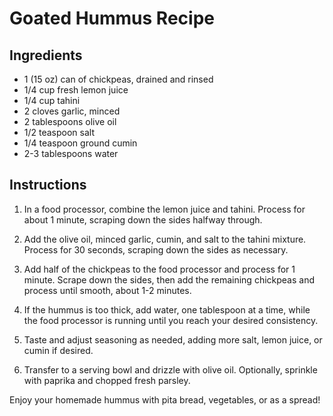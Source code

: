 # Goated Hummus Recipe

## Ingredients

- 1 (15 oz) can of chickpeas, drained and rinsed
- 1/4 cup fresh lemon juice
- 1/4 cup tahini
- 2 cloves garlic, minced
- 2 tablespoons olive oil
- 1/2 teaspoon salt
- 1/4 teaspoon ground cumin
- 2-3 tablespoons water

## Instructions

1. In a food processor, combine the lemon juice and tahini. Process for about 1 minute, scraping down the sides halfway through.

2. Add the olive oil, minced garlic, cumin, and salt to the tahini mixture. Process for 30 seconds, scraping down the sides as necessary.

3. Add half of the chickpeas to the food processor and process for 1 minute. Scrape down the sides, then add the remaining chickpeas and process until smooth, about 1-2 minutes.

4. If the hummus is too thick, add water, one tablespoon at a time, while the food processor is running until you reach your desired consistency.

5. Taste and adjust seasoning as needed, adding more salt, lemon juice, or cumin if desired.

6. Transfer to a serving bowl and drizzle with olive oil. Optionally, sprinkle with paprika and chopped fresh parsley.

Enjoy your homemade hummus with pita bread, vegetables, or as a spread!